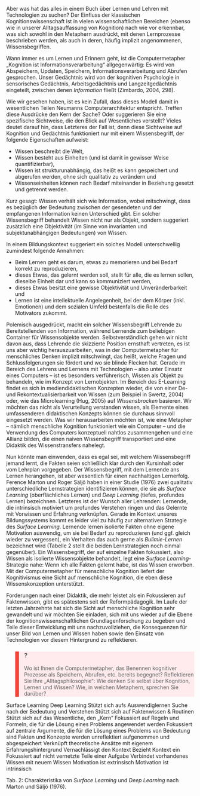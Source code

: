 <!-- filename: 04_Konsequenzen_fuer_Lernen_und_Lehren_mit_Technologien_Die_Frage_des_adaequaten_Wissensbegriffs.md -->
<!-- title: Konsequenzen für Lernen und Lehren mit Technologien: Die Frage des adäquaten Wissensbegriffs -->

Aber was hat das alles in einem Buch über Lernen und Lehren mit Technologien zu suchen? Der Einfluss der klassischen Kognitionswissenschaft ist in vielen wissenschaftlichen Bereichen (ebenso wie in unserer Alltagsauffassung von Kognition) nach wie vor erkennbar, was sich sowohl in den Metaphern ausdrückt, mit denen Lernprozesse beschrieben werden, als auch in deren, häufig implizit angenommenen, Wissensbegriffen.

Wann immer es um Lernen und Erinnern geht, ist die Computermetapher „Kognition ist Informationsverarbeitung“ allgegenwärtig: Es wird von Abspeichern, Updaten, Speichern, Informationsverarbeitung und Abrufen gesprochen. Unser Gedächtnis wird von der kognitiven Psychologie in sensorisches Gedächtnis, Arbeitsgedächtnis und Langzeitgedächtnis eingeteilt, zwischen denen *Information* fließt (Zimbardo, 2004, 298).

Wie wir gesehen haben, ist es kein Zufall, dass dieses Modell damit in wesentlichen Teilen Neumanns Computerarchitektur entspricht. Treffen diese Ausdrücke den Kern der Sache? Oder suggerieren Sie eine spezifische Sichtweise, die den Blick auf Wesentliches verstellt? Vieles deutet darauf hin, dass Letzteres der Fall ist, denn diese Sichtweise auf Kognition und Gedächtnis funktioniert nur mit einem Wissensbegriff, der folgende Eigenschaften aufweist:

- Wissen beschreibt die Welt,
- Wissen besteht aus Einheiten (und ist damit in gewisser Weise quantifizierbar),
- Wissen ist strukturunabhängig, das heißt es kann gespeichert und abgerufen werden, ohne sich qualitativ zu verändern und
- Wissenseinheiten können nach Bedarf miteinander in Beziehung gesetzt und getrennt werden.

Kurz gesagt: Wissen verhält sich wie Information, wobei mitschwingt, dass es bezüglich der Bedeutung zwischen der gesendeten und der empfangenen Information keinen Unterschied gibt. Ein solcher Wissensbegriff behandelt Wissen nicht nur als Objekt, sondern suggeriert zusätzlich eine Objektivität (im Sinne von invarianten und subjektunabhängigen Bedeutungen) von Wissen.

In einem Bildungskontext suggeriert ein solches Modell unterschwellig zumindest folgende Annahmen:

- Beim Lernen geht es darum, etwas zu memorieren und bei Bedarf korrekt zu reproduzieren,
- dieses Etwas, das gelernt werden soll, stellt für alle, die es lernen sollen, dieselbe Einheit dar und kann so kommuniziert werden,
- dieses Etwas besitzt eine gewisse Objektivität und Unveränderbarkeit und
- Lernen ist eine intellektuelle Angelegenheit, bei der dem Körper (inkl. Emotionen) und dem sozialen Umfeld bestenfalls die Rolle des Motivators zukommt.

Polemisch ausgedrückt, macht ein solcher Wissensbegriff Lehrende zu Bereitstellenden von Information, während Lernende zum beliebigen Container für Wissensobjekte werden. Selbstverständlich gehen wir nicht davon aus, dass Lehrende die skizzierte Position ernsthaft vertreten, es ist uns aber wichtig herauszuarbeiten, was in der Computermetapher für menschliches Denken implizit mitschwingt, das heißt, welche Fragen und Schlussfolgerungen sie fördert und wo sie blinde Flecken hat. Gerade im Bereich des Lehrens und Lernens mit Technologien – also unter Einsatz eines Computers – ist es besonders verführerisch, Wissen als Objekt zu behandeln, wie im Konzept von Lernobjekten. Im Bereich des E-Learning findet es sich in mediendidaktischen Konzepten wieder, die von einer De- und Rekontextualisierbarkeit von Wissen (zum Beispiel in Swertz, 2004) oder, wie das Microlearning (Hug, 2005) auf *Wissensbrocken* basieren. Wir möchten das nicht als Verurteilung verstanden wissen, als Elemente eines umfassenderen didaktischen Konzepts können sie durchaus sinnvoll eingesetzt werden. Was wir herausarbeiten möchten ist, wie eine Metapher – nämlich menschliche Kognition funktioniert wie ein Computer – und die Verwendung des Computers konzeptuell nahtlos zusammengehen und eine Allianz bilden, die einen naiven Wissensbegriff transportiert und eine Didaktik des Wissenstransfers nahelegt.

Nun könnte man einwenden, dass es egal sei, mit welchem Wissensbegriff jemand lernt, die Fakten seien schließlich klar durch den Kursinhalt oder vom Lehrplan vorgegeben. Der Wissensbegriff, mit dem Lernende ans Lernen herangehen, ist aber wesentlich für einen nachhaltigen Lernerfolg. Ference Marton und Roger Säljö haben in einer Studie (1976) zwei qualitativ unterschiedliche Lernstrategien identifizieren können, die sie als *Surface Learning* (oberflächliches Lernen) und *Deep Learning* (tiefes, profundes Lernen) bezeichnen. Letzteres ist der Wunsch aller Lehrenden: Lernende, die intrinsisch motiviert um profundes Verstehen ringen und das Gelernte mit Vorwissen und Erfahrung verknüpfen. Gerade im Kontext unseres Bildungssystems kommt es leider viel zu häufig zur alternativen Strategie des *Surface Learning*. Lernende lernen isolierte Fakten ohne eigene Motivation auswendig, um sie bei Bedarf zu reproduzieren (und ggf. gleich wieder zu vergessen), ein Verhalten das auch gerne als *Bulimie-Lernen* bezeichnet wird (Tabelle 2 stellt die beiden Lernstrategien noch einmal gegenüber). Ein Wissensbegriff, der auf einzelne Fakten fokussiert, also Wissen als isolierte Wissensobjekte behandelt, legt eine *Surface Learning*-Strategie nahe: Wenn ich alle Fakten gelernt habe, ist das Wissen erworben. Mit der Computermetapher für menschliche Kognition liefert der Kognitivismus eine Sicht auf menschliche Kognition, die eben diese Wissenskonzeption unterstützt.

Forderungen nach einer Didaktik, die mehr leistet als ein Fokussieren auf Faktenwissen, gibt es spätestens seit der Reformpädagogik. Im Laufe der letzten Jahrzehnte hat sich die Sicht auf menschliche Kognition sehr gewandelt und wir möchten Sie einladen, sich mit uns wieder auf die Ebene der kognitionswissenschaftlichen Grundlagenforschung zu begeben und Teile dieser Entwicklung mit uns nachzuvollziehen, die Konsequenzen für unser Bild von Lernen und Wissen haben sowie den Einsatz von Technologien vor diesem Hintergrund zu reflektieren.

<blockquote style="background: #FFEBEE; border-left: 10px solid #F44336">

### ?

Wo ist Ihnen die Computermetapher, das Benennen kognitiver Prozesse als Speichern, Abrufen, etc. bereits begegnet? Reflektieren Sie Ihre „Alltagsphilosophie“: Wie denken Sie selbst über Kognition, Lernen und Wissen? Wie, in welchen Metaphern, sprechen Sie darüber?

</blockquote>

Surface Learning Deep Learning Stützt sich aufs Auswendiglernen Suche nach der Bedeutung und Verstehen Stützt sich auf Faktenwissen &amp; Routinen Stützt sich auf das Wesentliche, den „Kern“ Fokussiert auf Regeln und Formeln, die für die Lösung eines Problems angewendet werden Fokussiert auf zentrale Argumente, die für die Lösung eines Problems von Bedeutung sind Fakten und Konzepte werden unreflektiert aufgenommen und abgespeichert Verknüpft theoretische Ansätze mit eigenem Erfahrungshintergrund Vernachlässigt den Kontext Bezieht Kontext ein Fokussiert auf nicht vernetzte Teile einer Aufgabe Verbindet vorhandenes Wissen mit neuem Wissen Motivation ist extrinsisch Motivation ist intrinsisch

</blockquote>

Tab. 2: Charakteristika von *Surface Learning* und *Deep Learning* nach Marton und Säljö (1976).
